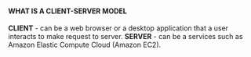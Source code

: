 #### WHAT IS A CLIENT-SERVER MODEL
**CLIENT** - can be a web browser or a desktop application that a user interacts to
make request to server.
**SERVER** - can be a services such as Amazon Elastic Compute
Cloud (Amazon EC2).